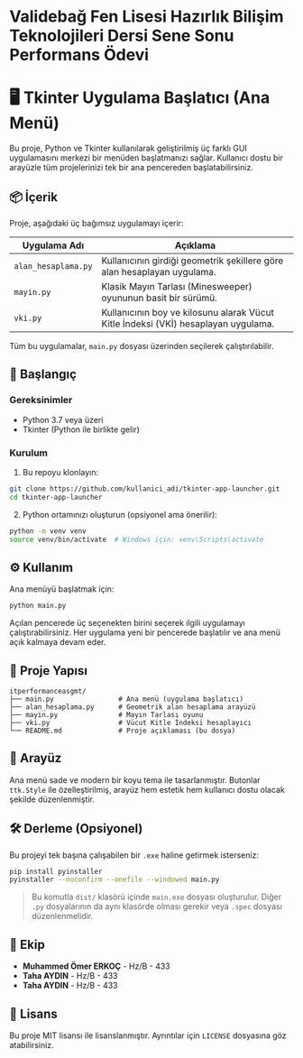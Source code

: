 # Validebağ Fen Lisesi Hazırlık Bilişim Teknolojileri Dersi Sene Sonu Performans Ödevi



# 🖥️ Tkinter Uygulama Başlatıcı (Ana Menü)

Bu proje, Python ve Tkinter kullanılarak geliştirilmiş üç farklı GUI uygulamasını merkezi bir menüden başlatmanızı sağlar. Kullanıcı dostu bir arayüzle tüm projelerinizi tek bir ana pencereden başlatabilirsiniz.

## 📦 İçerik

Proje, aşağıdaki üç bağımsız uygulamayı içerir:

| Uygulama Adı                    | Açıklama |
|--------------------------------|----------|
| `alan_hesaplama.py`            | Kullanıcının girdiği geometrik şekillere göre alan hesaplayan uygulama. |
| `mayin.py`                     | Klasik Mayın Tarlası (Minesweeper) oyununun basit bir sürümü. |
| `vki.py`                       | Kullanıcının boy ve kilosunu alarak Vücut Kitle İndeksi (VKİ) hesaplayan uygulama. |

Tüm bu uygulamalar, `main.py` dosyası üzerinden seçilerek çalıştırılabilir.

## 🚀 Başlangıç

### Gereksinimler

- Python 3.7 veya üzeri
- Tkinter (Python ile birlikte gelir)

### Kurulum

1. Bu repoyu klonlayın:

```bash
git clone https://github.com/kullanici_adi/tkinter-app-launcher.git
cd tkinter-app-launcher
```

2. Python ortamınızı oluşturun (opsiyonel ama önerilir):

```bash
python -m venv venv
source venv/bin/activate  # Windows için: venv\Scripts\activate
```

## ⚙️ Kullanım

Ana menüyü başlatmak için:

```bash
python main.py
```

Açılan pencerede üç seçenekten birini seçerek ilgili uygulamayı çalıştırabilirsiniz. Her uygulama yeni bir pencerede başlatılır ve ana menü açık kalmaya devam eder.

## 📁 Proje Yapısı

```
itperformanceasgmt/
├── main.py                # Ana menü (uygulama başlatıcı)
├── alan_hesaplama.py      # Geometrik alan hesaplama arayüzü
├── mayin.py               # Mayın Tarlası oyunu
├── vki.py                 # Vücut Kitle İndeksi hesaplayıcı
└── README.md              # Proje açıklaması (bu dosya)
```

## 🎨 Arayüz

Ana menü sade ve modern bir koyu tema ile tasarlanmıştır. Butonlar `ttk.Style` ile özelleştirilmiş, arayüz hem estetik hem kullanıcı dostu olacak şekilde düzenlenmiştir.

## 🛠️ Derleme (Opsiyonel)

Bu projeyi tek başına çalışabilen bir `.exe` haline getirmek isterseniz:

```bash
pip install pyinstaller
pyinstaller --noconfirm --onefile --windowed main.py
```

> Bu komutla `dist/` klasörü içinde `main.exe` dosyası oluşturulur. Diğer `.py` dosyalarının da aynı klasörde olması gerekir veya `.spec` dosyası düzenlenmelidir.

## 👥 Ekip

- **Muhammed Ömer ERKOÇ** - Hz/B - 433
- **Taha AYDIN** - Hz/B - 433
- **Taha AYDIN** - Hz/B - 433

## 📜 Lisans

Bu proje MIT lisansı ile lisanslanmıştır. Ayrıntılar için `LICENSE` dosyasına göz atabilirsiniz.
